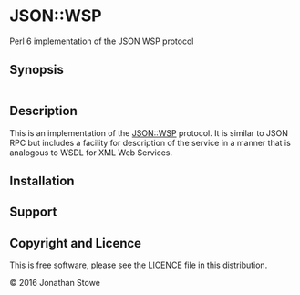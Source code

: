 # JSON::WSP

Perl 6 implementation of the JSON WSP protocol

## Synopsis

```perl6

```


## Description

This is an implementation of the [JSON::WSP](https://en.wikipedia.org/wiki/JSON-WSP)
protocol.  It is similar to JSON RPC but includes a facility for description
of the service in a manner that is analogous to WSDL for XML Web Services.

## Installation


## Support


## Copyright and Licence

This is free software, please see the [LICENCE](LICENCE) file
in this distribution.

© 2016 Jonathan Stowe
